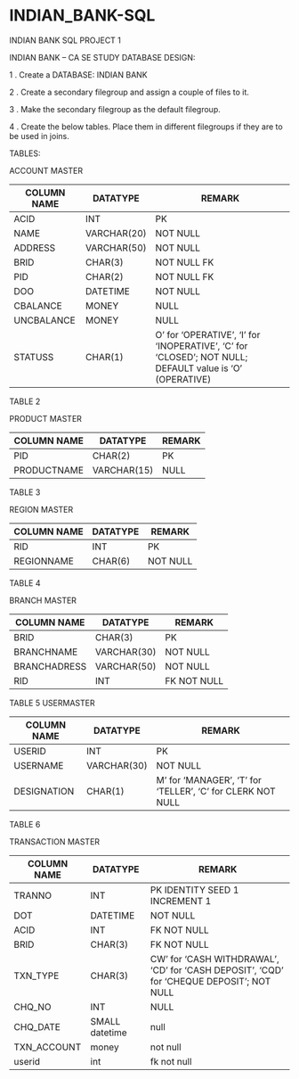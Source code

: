 # INDIAN_BANK-SQL
INDIAN  BANK SQL PROJECT 1


INDIAN BANK – CA SE STUDY
DATABASE DESIGN: 

1 . Create a DATABASE: INDIAN BANK 

2 . Create a secondary filegroup and assign a couple of files to it.

3 . Make the secondary filegroup as the default filegroup. 

4 . Create the below tables. Place them in different filegroups if they are  to be used in joins. 

TABLES: 

ACCOUNT MASTER 


|   COLUMN NAME   |     DATATYPE      |     REMARK      |
|-----------------|-------------------|-----------------| 
|  ACID           |     INT           |  PK             |
|  NAME           |     VARCHAR(20)   |  NOT NULL       |
|  ADDRESS        |     VARCHAR(50)   |  NOT NULL       |
|  BRID           |     CHAR(3)       |   NOT NULL FK   |
|  PID            |     CHAR(2)       |   NOT NULL FK   |
|  DOO            |     DATETIME      |   NOT NULL      |
|  CBALANCE       |     MONEY         |    NULL         |
|  UNCBALANCE     |     MONEY         |     NULL        |
|  STATUSS        |     CHAR(1)       |  O’ for ‘OPERATIVE’, ‘I’ for ‘INOPERATIVE’, ‘C’ for ‘CLOSED’; NOT NULL; DEFAULT value is ‘O’ (OPERATIVE)| 


TABLE 2

PRODUCT MASTER 

|   COLUMN NAME   |     DATATYPE      |     REMARK      |
|-----------------|-------------------|-----------------| 
|   PID           |   CHAR(2)         |   PK            |
|   PRODUCTNAME   |   VARCHAR(15)     |  NULL           |

TABLE 3

REGION MASTER


|   COLUMN NAME   |     DATATYPE      |     REMARK      |
|-----------------|-------------------|-----------------| 
|     RID         |     INT           |   PK            |
|   REGIONNAME    |     CHAR(6)       |   NOT NULL      |

TABLE 4 

BRANCH MASTER

|   COLUMN NAME   |     DATATYPE      |     REMARK      |
|-----------------|-------------------|-----------------| 
|   BRID          |     CHAR(3)       |   PK            |
| BRANCHNAME      | VARCHAR(30)       |   NOT NULL      |
| BRANCHADRESS    | VARCHAR(50)       |   NOT NULL      |
|   RID           | INT               |   FK NOT NULL   |

TABLE 5 
USERMASTER

|   COLUMN NAME   |     DATATYPE      |     REMARK      |
|-----------------|-------------------|-----------------| 
| USERID          |   INT             |   PK            |
| USERNAME        |   VARCHAR(30)     |   NOT NULL      |
| DESIGNATION     |   CHAR(1)         |  M’ for ‘MANAGER’, ‘T’ for ‘TELLER’, ‘C’ for CLERK NOT NULL |


TABLE 6

TRANSACTION MASTER

|   COLUMN NAME   |     DATATYPE      |     REMARK                    |
|-----------------|-------------------|-------------------------------| 
| TRANNO          |     INT           | PK IDENTITY SEED 1 INCREMENT 1|
| DOT             |   DATETIME        |   NOT NULL                    |
| ACID            |   INT             | FK NOT NULL                   |
|  BRID           | CHAR(3)           | FK NOT NULL                   |
|  TXN_TYPE       |   CHAR(3)         |CW’ for ‘CASH WITHDRAWAL’, ‘CD’ for ‘CASH DEPOSIT’, ‘CQD’ for ‘CHEQUE DEPOSIT’; NOT NULL |
| CHQ_NO          |  INT              |   NULL                        | 
|CHQ_DATE         | SMALL datetime    |  null                         |
|TXN_ACCOUNT      |  money            |   not null                    |
| userid          |  int              |     fk not null               |
